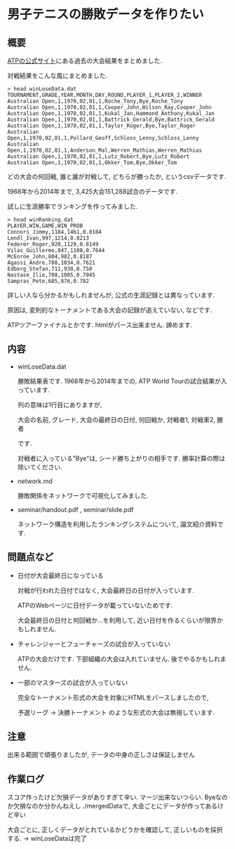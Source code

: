 男子テニスの勝敗データを作りたい
===

## 概要
[ATPの公式サイト](http://www.atpworldtour.com/Share/Event-Draws.aspx?e=339&y=2014)にある過去の大会結果をまとめました. 

対戦結果をこんな風にまとめました. 

```{sh}
> head winLoseData.dat
TOURNAMENT,GRADE,YEAR,MONTH,DAY,ROUND,PLAYER_1,PLAYER_2,WINNER
Australian Open,1,1970,02,01,1,Roche_Tony,Bye,Roche_Tony
Australian Open,1,1970,02,01,1,Cooper_John,Wilson_Ray,Cooper_John
Australian Open,1,1970,02,01,1,Kukal_Jan,Hammond_Anthony,Kukal_Jan
Australian Open,1,1970,02,01,1,Battrick_Gerald,Bye,Battrick_Gerald
Australian Open,1,1970,02,01,1,Taylor_Roger,Bye,Taylor_Roger
Australian Open,1,1970,02,01,1,Pollard_Geoff,Schloss_Lenny,Schloss_Lenny
Australian Open,1,1970,02,01,1,Anderson_Mal,Werren_Mathias,Werren_Mathias
Australian Open,1,1970,02,01,1,Lutz_Robert,Bye,Lutz_Robert
Australian Open,1,1970,02,01,1,Okker_Tom,Bye,Okker_Tom
```

どの大会の何回戦, 誰と誰が対戦して, どちらが勝ったか, というcsvデータです. 

1968年から2014年まで, 3,425大会151,288試合のデータです. 

試しに生涯勝率でランキングを作ってみました. 
```{sh}
> head winRanking.dat
PLAYER,WIN,GAME,WIN_PROB
Connors_Jimmy,1184,1461,0.8104
Lendl_Ivan,997,1214,0.8213
Federer_Roger,920,1129,0.8149
Vilas_Guillermo,847,1108,0.7644
McEnroe_John,804,982,0.8187
Agassi_Andre,788,1034,0.7621
Edberg_Stefan,711,938,0.758
Nastase_Ilie,708,1005,0.7045
Sampras_Pete,685,876,0.782
```

詳しい人なら分かるかもしれませんが, 公式の生涯記録とは異なっています.

原因は, 変則的なトーナメントである大会の記録が追えていない, などです. 

ATPツアーファイナルとかです. htmlがパース出来ません. 諦めます. 


## 内容

- winLoseData.dat

  勝敗結果表です. 1968年から2014年までの, ATP World Tourの試合結果が入っています. 
  
  列の意味は1行目にありますが, 

  大会の名前, グレード, 大会の最終日の日付, 何回戦か, 対戦者1, 対戦車2, 勝者
  
  です. 

  対戦者に入っている"Bye"は, シード勝ち上がりの相手です. 勝率計算の際は除いてください. 

- network.md 

  勝敗関係をネットワークで可視化してみました. 

- seminar/handout.pdf , seminar/slide.pdf

  ネットワーク構造を利用したランキングシステムについて, 論文紹介資料です. 



## 問題点など

- 日付が大会最終日になっている

  対戦が行われた日付ではなく, 大会最終日の日付が入っています. 

  ATPのWebページに日付データが載っていないためです. 

  大会最終日の日付と何回戦か...を利用して, 近い日付を作るくらいが限界かもしれません. 

- チャレンジャーとフューチャーズの試合が入っていない

  ATPの大会だけです. 下部組織の大会は入れていません. 後でやるかもしれません. 

- 一部のマスターズの試合が入っていない

  完全なトーナメント形式の大会を対象にHTMLをパースしましたので, 

  予選リーグ -> 決勝トーナメント のような形式の大会は無視しています. 


## 注意

出来る範囲で頑張りましたが, データの中身の正しさは保証しません

## 作業ログ

スコア作ったけど欠損データがありすぎて辛い. マージ出来ないつらい. Byeなのか欠損なのか分かんねえし
./mergedDataで, 大会ごとにデータが作ってあるけど辛い

大会ごとに, 正しくデータがとれているかどうかを確認して, 正しいものを採択する. -> winLoseDataは完了

